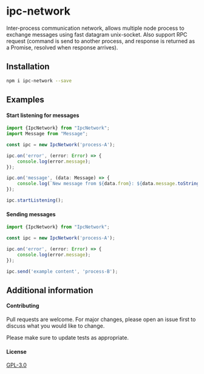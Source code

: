 # ipc-network

Inter-process communication network, allows multiple node process to exchange messages using fast datagram unix-socket.
Also support RPC request (command is send to another process, and response is returned as a Promise, resolved when response arrives).

## Installation
```bash
npm i ipc-network --save
```

## Examples
#### Start listening for messages
```typescript
import {IpcNetwork} from "IpcNetwork";
import Message from "Message";

const ipc = new IpcNetwork('process-A');

ipc.on('error', (error: Error) => {
    console.log(error.message);
});

ipc.on('message', (data: Message) => {
    console.log(`New message from ${data.from}: ${data.message.toString()}`);
});

ipc.startListening();
```

#### Sending messages
```typescript
import {IpcNetwork} from "IpcNetwork";

const ipc = new IpcNetwork('process-A');

ipc.on('error', (error: Error) => {
    console.log(error.message);
});

ipc.send('example content', 'process-B');
```

## Additional information 
#### Contributing
Pull requests are welcome. For major changes, please open an issue first to discuss what you would like to change.

Please make sure to update tests as appropriate.

#### License
[GPL-3.0](https://choosealicense.com/licenses/gpl-3.0/)
